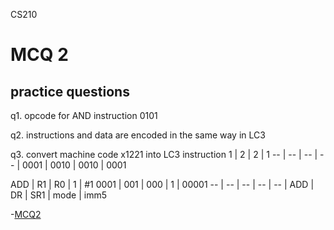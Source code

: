 CS210

# MCQ 2

## practice questions

q1. opcode for AND instruction
0101

q2. instructions and data are encoded in the same way in LC3

q3. convert machine code x1221 into LC3 instruction
1 | 2 | 2 | 1
-- | -- | -- | -- |
0001 | 0010 | 0010 | 0001

ADD | R1 | R0 | 1 | #1
0001 | 001 | 000 | 1 | 00001
-- | -- | -- | -- | -- |
ADD | DR | SR1 | mode | imm5 

-[MCQ2](#mcq-2)